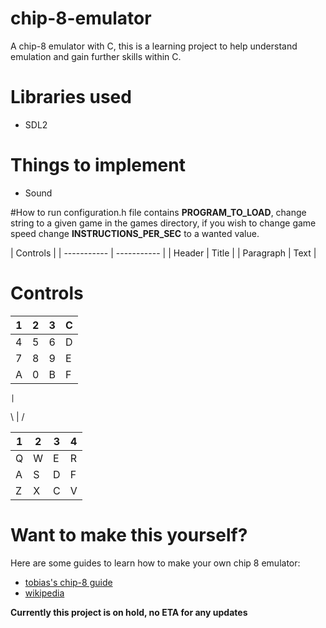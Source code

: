 # chip-8-emulator
A chip-8 emulator with C, this is a learning project to help understand emulation and gain further skills within C.

# Libraries used
- SDL2

# Things to implement
- Sound

#How to run
configuration.h file contains **PROGRAM_TO_LOAD**, change string to a given game in the games directory, if you wish to change game speed change **INSTRUCTIONS_PER_SEC** to a wanted value.

| Controls |
| ----------- | ----------- |
| Header | Title |
| Paragraph | Text | 

# Controls
| 1 | 2 | 3 | C |
| - | - | - | - |
| 4 | 5 | 6 | D |
| 7 | 8 | 9 | E |
| A | 0 | B | F |

    |
  \ | /
  
| 1 | 2 | 3 | 4 |
| - | - | - | - |
| Q | W | E | R |
| A | S | D | F |
| Z | X | C | V |


# Want to make this yourself?
Here are some guides to learn how to make your own chip 8 emulator:
- [tobias's chip-8 guide](https://tobiasvl.github.io/blog/write-a-chip-8-emulator/)
- [wikipedia](https://en.wikipedia.org/wiki/CHIP-8)

**Currently this project is on hold, no ETA for any updates**
